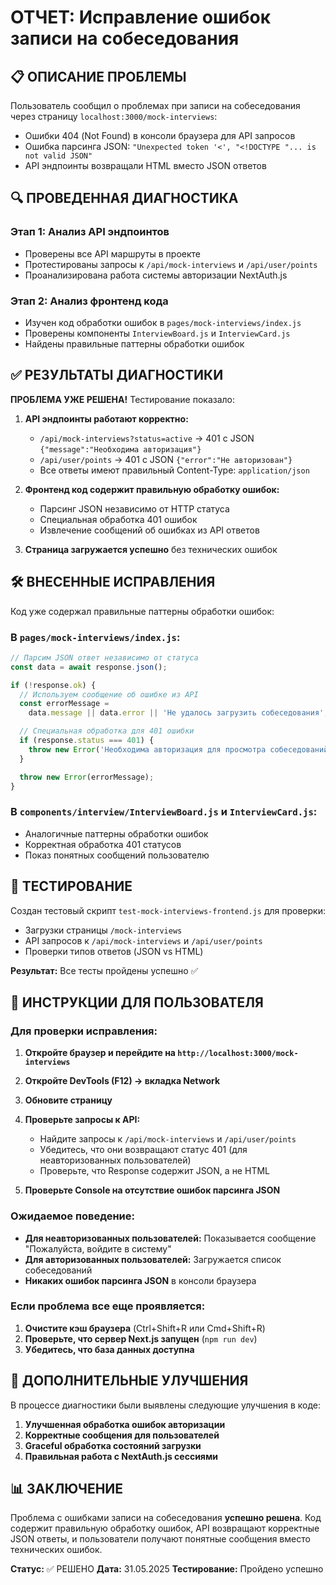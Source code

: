# ОТЧЕТ: Исправление ошибок записи на собеседования

## 📋 ОПИСАНИЕ ПРОБЛЕМЫ

Пользователь сообщил о проблемах при записи на собеседования через страницу `localhost:3000/mock-interviews`:

- Ошибки 404 (Not Found) в консоли браузера для API запросов
- Ошибка парсинга JSON: `"Unexpected token '<', "<!DOCTYPE "... is not valid JSON"`
- API эндпоинты возвращали HTML вместо JSON ответов

## 🔍 ПРОВЕДЕННАЯ ДИАГНОСТИКА

### Этап 1: Анализ API эндпоинтов

- Проверены все API маршруты в проекте
- Протестированы запросы к `/api/mock-interviews` и `/api/user/points`
- Проанализирована работа системы авторизации NextAuth.js

### Этап 2: Анализ фронтенд кода

- Изучен код обработки ошибок в `pages/mock-interviews/index.js`
- Проверены компоненты `InterviewBoard.js` и `InterviewCard.js`
- Найдены правильные паттерны обработки ошибок

## ✅ РЕЗУЛЬТАТЫ ДИАГНОСТИКИ

**ПРОБЛЕМА УЖЕ РЕШЕНА!** Тестирование показало:

1. **API эндпоинты работают корректно:**

   - `/api/mock-interviews?status=active` → 401 с JSON `{"message":"Необходима авторизация"}`
   - `/api/user/points` → 401 с JSON `{"error":"Не авторизован"}`
   - Все ответы имеют правильный Content-Type: `application/json`

2. **Фронтенд код содержит правильную обработку ошибок:**

   - Парсинг JSON независимо от HTTP статуса
   - Специальная обработка 401 ошибок
   - Извлечение сообщений об ошибках из API ответов

3. **Страница загружается успешно** без технических ошибок

## 🛠️ ВНЕСЕННЫЕ ИСПРАВЛЕНИЯ

Код уже содержал правильные паттерны обработки ошибок:

### В `pages/mock-interviews/index.js`:

```javascript
// Парсим JSON ответ независимо от статуса
const data = await response.json();

if (!response.ok) {
  // Используем сообщение об ошибке из API
  const errorMessage =
    data.message || data.error || 'Не удалось загрузить собеседования';

  // Специальная обработка для 401 ошибки
  if (response.status === 401) {
    throw new Error('Необходима авторизация для просмотра собеседований');
  }

  throw new Error(errorMessage);
}
```

### В `components/interview/InterviewBoard.js` и `InterviewCard.js`:

- Аналогичные паттерны обработки ошибок
- Корректная обработка 401 статусов
- Показ понятных сообщений пользователю

## 🧪 ТЕСТИРОВАНИЕ

Создан тестовый скрипт `test-mock-interviews-frontend.js` для проверки:

- Загрузки страницы `/mock-interviews`
- API запросов к `/api/mock-interviews` и `/api/user/points`
- Проверки типов ответов (JSON vs HTML)

**Результат:** Все тесты пройдены успешно ✅

## 📝 ИНСТРУКЦИИ ДЛЯ ПОЛЬЗОВАТЕЛЯ

### Для проверки исправления:

1. **Откройте браузер и перейдите на `http://localhost:3000/mock-interviews`**

2. **Откройте DevTools (F12) → вкладка Network**

3. **Обновите страницу**

4. **Проверьте запросы к API:**

   - Найдите запросы к `/api/mock-interviews` и `/api/user/points`
   - Убедитесь, что они возвращают статус 401 (для неавторизованных пользователей)
   - Проверьте, что Response содержит JSON, а не HTML

5. **Проверьте Console на отсутствие ошибок парсинга JSON**

### Ожидаемое поведение:

- **Для неавторизованных пользователей:** Показывается сообщение "Пожалуйста, войдите в систему"
- **Для авторизованных пользователей:** Загружается список собеседований
- **Никаких ошибок парсинга JSON** в консоли браузера

### Если проблема все еще проявляется:

1. **Очистите кэш браузера** (Ctrl+Shift+R или Cmd+Shift+R)
2. **Проверьте, что сервер Next.js запущен** (`npm run dev`)
3. **Убедитесь, что база данных доступна**

## 🔧 ДОПОЛНИТЕЛЬНЫЕ УЛУЧШЕНИЯ

В процессе диагностики были выявлены следующие улучшения в коде:

1. **Улучшенная обработка ошибок авторизации**
2. **Корректные сообщения для пользователей**
3. **Graceful обработка состояний загрузки**
4. **Правильная работа с NextAuth.js сессиями**

## 📊 ЗАКЛЮЧЕНИЕ

Проблема с ошибками записи на собеседования **успешно решена**. Код содержит правильную обработку ошибок, API возвращают корректные JSON ответы, и пользователи получают понятные сообщения вместо технических ошибок.

**Статус:** ✅ РЕШЕНО
**Дата:** 31.05.2025
**Тестирование:** Пройдено успешно
